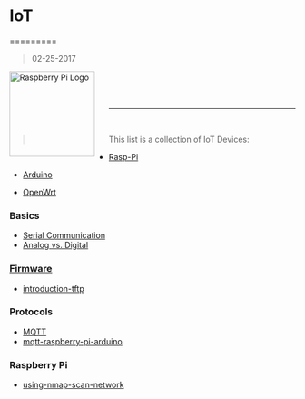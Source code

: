 # IoT
=========
>02-25-2017

<a href="https://www.raspberrypi.org"><img src="https://www.raspberrypi.org/wp-content/uploads/2012/03/raspberry-pi-logo.png" alt="Raspberry Pi Logo" align="left" style="margin-right: 25px" height=150></a>

<br>
<br>
<br>
<hr>
<br>

> This list is a collection of IoT Devices:

* [Rasp-Pi](/rasp-pi/README.md)

* [Arduino](/arduino/README.md)

* [OpenWrt](https://openwrt.org/)


### Basics
* [Serial Communication](https://learn.sparkfun.com/tutorials/serial-communication)
* [Analog vs. Digital](https://learn.sparkfun.com/tutorials/analog-vs-digital)

### [Firmware](./firmware/README.md)
* [introduction-tftp](firmware/introduction-tftp.md)

### Protocols
* [MQTT](./mqtt/README.md)
* [mqtt-raspberry-pi-arduino](mqtt/mqtt-raspberry-pi-arduino.md)

### Raspberry Pi
* [using-nmap-scan-network](rasp-pi/using-nmap-scan-network.md)

